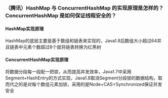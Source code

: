 ### （腾讯）HashMap 与 ConcurrentHashMap 的实现原理是怎样的？ConcurrentHashMap 是如何保证线程安全的？

#### HashMap实现原理

HashMap的底层主要是基于数组和链表来实现的，Java1.8后数组大小超过64并且链表中元素个数超过8个就将链表转换为红黑树

#### ConcurrentHashMap实现原理

将数据分段每一段配一把锁，从而提高并发效率，Java1.7中采用Segment+HashEntry的方式实现，Java1.8取消Segment分段锁的数据结构，取而代之的是对每个数组元素加锁，采用的是Node+CAS+Synchronized保证并发安全